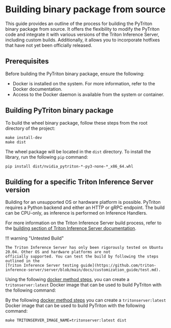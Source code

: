 <!--
Copyright (c) 2023, NVIDIA CORPORATION. All rights reserved.

Licensed under the Apache License, Version 2.0 (the "License");
you may not use this file except in compliance with the License.
You may obtain a copy of the License at

    http://www.apache.org/licenses/LICENSE-2.0

Unless required by applicable law or agreed to in writing, software
distributed under the License is distributed on an "AS IS" BASIS,
WITHOUT WARRANTIES OR CONDITIONS OF ANY KIND, either express or implied.
See the License for the specific language governing permissions and
limitations under the License.
-->

# Building binary package from source

This guide provides an outline of the process for building the PyTriton binary package from source.
It offers the flexibility to modify the PyTriton code and integrate it with various versions
of the Triton Inference Server, including custom builds.
Additionally, it allows you to incorporate hotfixes that have not yet been officially released.

## Prerequisites

Before building the PyTriton binary package, ensure the following:

- Docker is installed on the system. For more information, refer to the Docker documentation.
- Access to the Docker daemon is available from the system or container.

## Building PyTriton binary package

To build the wheel binary package, follow these steps from the root directory of the project:

```shell
make install-dev
make dist
```

The wheel package will be located in the `dist` directory. To install the library, run the following `pip` command:

```shell
pip install dist/nvidia_pytriton-*-py3-none-*_x86_64.whl
```

## Building for a specific Triton Inference Server version

Building for an unsupported OS or hardware platform is possible.
PyTriton requires a Python backend and either an HTTP or gRPC endpoint.
The build can be CPU-only, as inference is performed on Inference Handlers.

For more information on the Triton Inference Server build process, refer to the
[building section of Triton Inference Server documentation](https://github.com/triton-inference-server/server/blob/main/docs/customization_guide/build.md).

!!! warning "Untested Build"

    The Triton Inference Server has only been rigorously tested on Ubuntu 20.04. Other OS and hardware platforms are not
    officially supported. You can test the build by following the steps outlined in the
    [Triton Inference Server testing guide](https://github.com/triton-inference-server/server/blob/main/docs/customization_guide/test.md).

Using the following [docker method steps](https://github.com/triton-inference-server/server/blob/main/docs/customization_guide/build.md#building-with-docker),
you can create a `tritonserver:latest` Docker image that can be used to build PyTriton with the following command:

By the following [docker method steps](https://github.com/triton-inference-server/server/blob/main/docs/customization_guide/build.md#building-with-docker)
you can create a `tritonserver:latest` Docker image that can be used to build PyTriton with the following command:

```shell
make TRITONSERVER_IMAGE_NAME=tritonserver:latest dist
```
